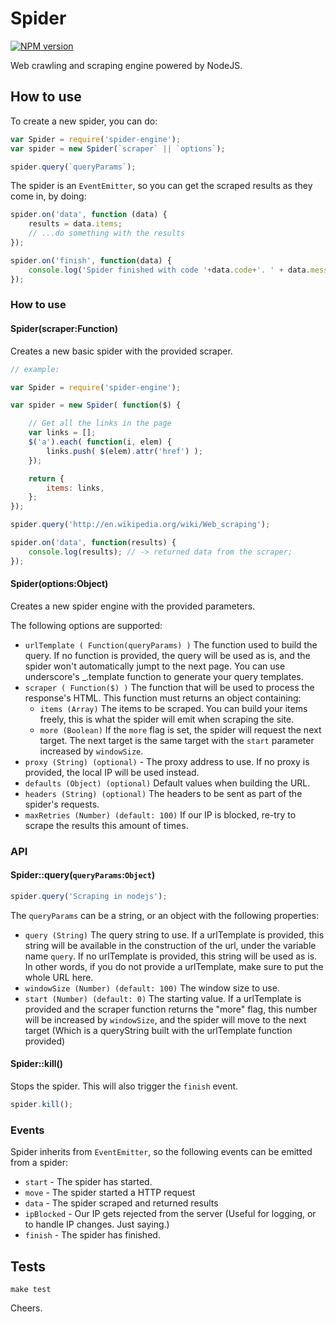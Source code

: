 # Spider

[![NPM version](https://badge.fury.io/js/spider-engine.svg)](http://badge.fury.io/js/spider-engine)

Web crawling and scraping engine powered by NodeJS.

## How to use

To create a new spider, you can do:

```js
var Spider = require('spider-engine');
var spider = new Spider(`scraper` || `options`);

spider.query(`queryParams`);
```

The spider is an `EventEmitter`, so you can get the scraped results as they come in, by doing:

```js
spider.on('data', function (data) {
	results = data.items;
	// ...do something with the results
});

spider.on('finish', function(data) {
	console.log('Spider finished with code '+data.code+'. ' + data.message);
});
```

### How to use

#### Spider(scraper:Function)

Creates a new basic spider with the provided scraper.

```js
// example:

var Spider = require('spider-engine');

var spider = new Spider( function($) {

	// Get all the links in the page
	var links = [];
	$('a').each( function(i, elem) {
		links.push( $(elem).attr('href') );
	});

	return {
		items: links,
	};
});

spider.query('http://en.wikipedia.org/wiki/Web_scraping');

spider.on('data', function(results) {
	console.log(results); // -> returned data from the scraper;
});
```

#### Spider(options:Object)

Creates a new spider engine with the provided parameters.

The following options are supported:

- `urlTemplate ( Function(queryParams) )` The function used to build the query. If no function is provided, the query will be used as is, and the spider won't automatically jumpt to the next page. You can use underscore's _.template function to generate your query templates.
- `scraper ( Function($) )` The function that will be used to process the response's HTML. This function must returns an object containing:
  - `items (Array)` The items to be scraped. You can build your items freely, this is what the spider will emit when scraping the site.
  - `more (Boolean)` If the `more` flag is set, the spider will request the next target. The next target is the same target with the `start` parameter increased by `windowSize`.
- `proxy (String) (optional)` - The proxy address to use. If no proxy is provided, the local IP will be used instead.
- `defaults (Object) (optional)` Default values when building the URL.
- `headers (String) (optional)` The headers to be sent as part of the spider's requests.
- `maxRetries (Number) (default: 100)` If our IP is blocked, re-try to scrape the results this amount of times.


### API

#### Spider::query(`queryParams`:`Object`)

```js
spider.query('Scraping in nodejs');
```

The `queryParams` can be a string, or an object with the following properties:
- `query (String)` The query string to use. If a urlTemplate is provided, this string will be available in the construction of the url, under the variable name `query`. If no urlTemplate is provided, this string will be used as is. In other words, if you do not provide a urlTemplate, make sure to put the whole URL here.
- `windowSize (Number) (default: 100)` The window size to use.
- `start (Number) (default: 0)` The starting value. If a urlTemplate is provided and the scraper function returns the "more" flag, this number will be increased by `windowSize`, and the spider will move to the next target (Which is a queryString built with the urlTemplate function provided)


#### Spider::kill()

Stops the spider. This will also trigger the `finish` event.

```js
spider.kill();
```

### Events

Spider inherits from `EventEmitter`, so the following events can be emitted from a spider:

- `start` - The spider has started.
- `move` - The spider started a HTTP request
- `data` - The spider scraped and returned results
- `ipBlocked` - Our IP gets rejected from the server (Useful for logging, or to handle IP changes. Just saying.)
- `finish` - The spider has finished.


## Tests

`make test`

Cheers.
